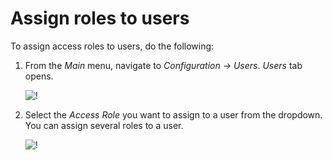 # Assign roles to users

To assign access roles to users, do the following:

1. From the *Main* menu, navigate to <i class="uil uil-cog"></i> *Configuration → Users*. *Users* tab opens.

    ![!](../../_images/PMM_access_control_assign_role.png)


2. Select the *Access Role* you want to assign to a user from the dropdown. You can assign several roles to a user.

    ![!](../../_images/PMM_access_control_select_role.png)